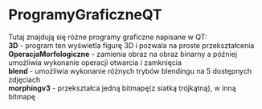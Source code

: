 # ProgramyGraficzneQT
Tutaj znajdują się różne programy graficzne napisane w QT: <br>
<b>3D</b> - program ten wyświetla figurę 3D i pozwala na proste przekształcenia<br>
<b>OperacjaMorfologiczne</b> - zamienia obraz na obraz binarny a później umożliwia wykonanie operacji otwarcia i zamknięcia<br>
<b>blend</b> - umożliwia wykonanie różnych trybów blendingu na 5 dostępnych zdjęciach<br>
<b>morphingv3</b> - przekształca jedną bitmapę(z siatką trójkątną), w inną bitmapę<br>

